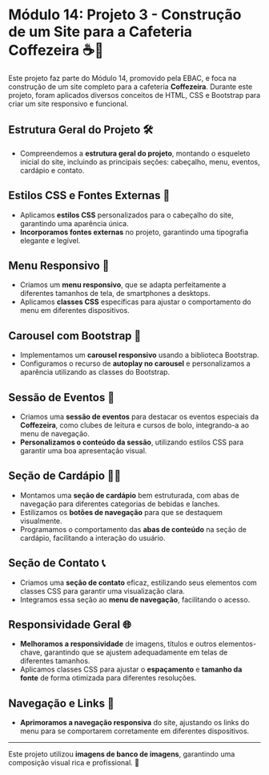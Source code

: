 # Módulo 14: Projeto 3 - Construção de um Site para a Cafeteria Coffezeira ☕🍰

Este projeto faz parte do Módulo 14, promovido pela EBAC, e foca na construção de um site completo para a cafeteria **Coffezeira**. Durante este projeto, foram aplicados diversos conceitos de HTML, CSS e Bootstrap para criar um site responsivo e funcional.

## Estrutura Geral do Projeto 🛠️

- Compreendemos a **estrutura geral do projeto**, montando o esqueleto inicial do site, incluindo as principais seções: cabeçalho, menu, eventos, cardápio e contato.

## Estilos CSS e Fontes Externas 🎨

- Aplicamos **estilos CSS** personalizados para o cabeçalho do site, garantindo uma aparência única.
- **Incorporamos fontes externas** no projeto, garantindo uma tipografia elegante e legível.

## Menu Responsivo 📱

- Criamos um **menu responsivo**, que se adapta perfeitamente a diferentes tamanhos de tela, de smartphones a desktops.
- Aplicamos **classes CSS** específicas para ajustar o comportamento do menu em diferentes dispositivos.

## Carousel com Bootstrap 🎠

- Implementamos um **carousel responsivo** usando a biblioteca Bootstrap.
- Configuramos o recurso de **autoplay no carousel** e personalizamos a aparência utilizando as classes do Bootstrap.

## Sessão de Eventos 🎉

- Criamos uma **sessão de eventos** para destacar os eventos especiais da **Coffezeira**, como clubes de leitura e cursos de bolo, integrando-a ao menu de navegação.
- **Personalizamos o conteúdo da sessão**, utilizando estilos CSS para garantir uma boa apresentação visual.

## Seção de Cardápio 🍕🍝

- Montamos uma **seção de cardápio** bem estruturada, com abas de navegação para diferentes categorias de bebidas e lanches.
- Estilizamos os **botões de navegação** para que se destaquem visualmente.
- Programamos o comportamento das **abas de conteúdo** na seção de cardápio, facilitando a interação do usuário.

## Seção de Contato 📞

- Criamos uma **seção de contato** eficaz, estilizando seus elementos com classes CSS para garantir uma visualização clara.
- Integramos essa seção ao **menu de navegação**, facilitando o acesso.

## Responsividade Geral 🌐

- **Melhoramos a responsividade** de imagens, títulos e outros elementos-chave, garantindo que se ajustem adequadamente em telas de diferentes tamanhos.
- Aplicamos classes CSS para ajustar o **espaçamento** e **tamanho da fonte** de forma otimizada para diferentes resoluções.

## Navegação e Links 🔗

- **Aprimoramos a navegação responsiva** do site, ajustando os links do menu para se comportarem corretamente em diferentes dispositivos.

---

Este projeto utilizou **imagens de banco de imagens**, garantindo uma composição visual rica e profissional. 🌟
